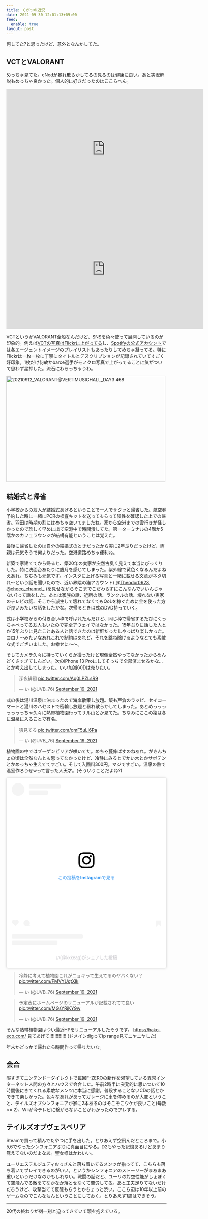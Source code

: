 ```yaml
---
title: くがつの近況
date: 2021-09-30 12:01:13+09:00
feed:
  enable: true
layout: post
---
```


何してた?と思ったけど、意外となんかしてた。

## VCTとVALORANT

めっちゃ見てた。cNedが暴れ散らかしてるの見るのは健康に良い。あと実況解説もめっちゃ良かった。個人的に好きだったのはここらへん。

<iframe src="https://clips.twitch.tv/embed?clip=SplendidProudMooseNononoCat-fQmZGOCXWVhlGMAf&parent=www.example.com" frameborder="0" allowfullscreen="true" scrolling="no" height="378" width="620"></iframe>
<iframe src="https://clips.twitch.tv/embed?clip=GlutenFreeOilyDotterelRitzMitz-7JrROLKJU0spuRtC&parent=www.example.com" frameborder="0" allowfullscreen="true" scrolling="no" height="378" width="620"></iframe>

VCTというかVALORANT全般なんだけど、SNSを色々使って展開しているのが印象的。例えば[VCTの写真はFlickrに上がってる](https://www.flickr.com/people/valorantesports/)し、[Spotifyの公式アカウント](https://open.spotify.com/artist/3wrFoI9EVjWg6m8xXeWr5t/playlists)では各エージェントイメージのプレイリストもあったりしてめちゃ凝ってる。特にFlickrは一枚一枚に丁寧にタイトルとデスクリプションが記録されていてすごく好印象。1枚だけ何故かbarce選手がモノクロ写真で上がってることに気がついて思わず星押した。流石にわらっちゃうわ。

<a data-flickr-embed="true" href="https://www.flickr.com/photos/valorantesports/51464447377/in/album-72157719831138357/" title="20210912_VALORANT@VERTIMUSICHALL_DAY3 468"><img src="https://live.staticflickr.com/65535/51464447377_a00e5c6c46.jpg" width="500" height="333" alt="20210912_VALORANT@VERTIMUSICHALL_DAY3 468"></a><script async src="//embedr.flickr.com/assets/client-code.js" charset="utf-8"></script>

## 結婚式と帰省

小学校からの友人が結婚式あげるということで一人でサクッと帰省した。航空券予約した時に一緒にPCRの検査キットを送ってもらって陰性を確認した上での帰省。羽田は時期の割にはめちゃ空いてましたね。家から空港までの雲行きが怪しかったので珍しく早めに出て空港中で時間潰してた。第一ターミナルの4階か5階かのカフェラウンジが結構有能ということは覚えた。

最後に帰省したのは自分の結婚式のときだったから実に2年ぶりだったけど、両親は元気そうで何よりだった。空港道路めちゃ便利ね。

新築で家建ててから帰ると、築20年の実家が突然古臭く見えて本当にびっくりした。特に洗面台あたりに歳月を感じてしまった。紫外線で黄色くなるんだよねえあれ。ちぢみも元気です。インスタに上げる写真と一緒に載せる文章がネタ切れ〜という話を聞いたので、近い界隈の猫アカウント( [@Theodor0623](https://twitter.com/Theodor0623), [@choco_channel_](https://twitter.com/choco_channel_) )を見せながらそこまでこだわらずにこんなんでいいんじゃない?って話をした。あとは家族の話、近所の話、ランクルの話、壊れない実家のテレビの話、そこから派生して壊れてなくてもQoLを稼ぐために金を使った方が良いみたいな話をしたかな。次帰るときは式のDVD持っていく。

式は小学校からの付き合い枠で呼ばれたんだけど、同じ枠で帰省するたびにくっちゃべってる友人もいたので完全アウェイではなかった。15年ぶりに話した人とか15年ぶりに見たことある人と話できたのは新鮮だったしやっぱり楽しかった。コロナ〜みたいなあれこれで制約はあれど、それを跳ね除けるようなとても素敵な式でございました。お幸せに〜〜。

そしてカメラ久々に持っていくらか撮ったけど現像全然やってなかったからめんどくさすぎてしんどい。次のiPhone 13 Proにしてそっちで全部済ませるかな…とか考え出してしまった。いい加減60Dは売りたい。

<blockquote class="twitter-tweet"><p lang="ja" dir="ltr">深夜徘徊 <a href="https://t.co/Ag0LPZLsR9">pic.twitter.com/Ag0LPZLsR9</a></p>&mdash; い (@UVB_76) <a href="https://twitter.com/UVB_76/status/1439636754588311556?ref_src=twsrc%5Etfw">September 19, 2021</a></blockquote> <script async src="https://platform.twitter.com/widgets.js" charset="utf-8"></script>

式の後は湯川温泉に泊まったので海岸散策し放題。飯も戸倉のラッピ、セイコーマートと湯川のハセストで密輸し放題と暴れ散らかしてしまった。あとめっっっっっっっちゃ久々に熱帯植物園行ってサル山とか見てた。ちなみにここの猿は冬に温泉に入ることで有名。

<blockquote class="twitter-tweet"><p lang="ja" dir="ltr">猿見てる <a href="https://t.co/qmF5uLl6Pa">pic.twitter.com/qmF5uLl6Pa</a></p>&mdash; い (@UVB_76) <a href="https://twitter.com/UVB_76/status/1439480208864673799?ref_src=twsrc%5Etfw">September 19, 2021</a></blockquote> <script async src="https://platform.twitter.com/widgets.js" charset="utf-8"></script>

植物園の中ではブーゲンビリアが咲いてた。めちゃ蔓伸ばすのねあれ。がきんちょの頃は全然なんとも思ってなかったけど、冷静にみるとでかい木とかサボテンとかめっちゃ生えててすごい。そして入園料300円。マジですごい。温泉の熱で温室作ろうぜwって言った人天才。(そういうことだよね?)

<blockquote class="instagram-media" data-instgrm-captioned data-instgrm-permalink="https://www.instagram.com/p/CT_oNXvFBFp/?utm_source=ig_embed&amp;utm_campaign=loading" data-instgrm-version="13" style=" background:#FFF; border:0; border-radius:3px; box-shadow:0 0 1px 0 rgba(0,0,0,0.5),0 1px 10px 0 rgba(0,0,0,0.15); margin: 1px; max-width:540px; min-width:326px; padding:0; width:99.375%; width:-webkit-calc(100% - 2px); width:calc(100% - 2px);"><div style="padding:16px;"> <a href="https://www.instagram.com/p/CT_oNXvFBFp/?utm_source=ig_embed&amp;utm_campaign=loading" style=" background:#FFFFFF; line-height:0; padding:0 0; text-align:center; text-decoration:none; width:100%;" target="_blank"> <div style=" display: flex; flex-direction: row; align-items: center;"> <div style="background-color: #F4F4F4; border-radius: 50%; flex-grow: 0; height: 40px; margin-right: 14px; width: 40px;"></div> <div style="display: flex; flex-direction: column; flex-grow: 1; justify-content: center;"> <div style=" background-color: #F4F4F4; border-radius: 4px; flex-grow: 0; height: 14px; margin-bottom: 6px; width: 100px;"></div> <div style=" background-color: #F4F4F4; border-radius: 4px; flex-grow: 0; height: 14px; width: 60px;"></div></div></div><div style="padding: 19% 0;"></div> <div style="display:block; height:50px; margin:0 auto 12px; width:50px;"><svg width="50px" height="50px" viewBox="0 0 60 60" version="1.1" xmlns="https://www.w3.org/2000/svg" xmlns:xlink="https://www.w3.org/1999/xlink"><g stroke="none" stroke-width="1" fill="none" fill-rule="evenodd"><g transform="translate(-511.000000, -20.000000)" fill="#000000"><g><path d="M556.869,30.41 C554.814,30.41 553.148,32.076 553.148,34.131 C553.148,36.186 554.814,37.852 556.869,37.852 C558.924,37.852 560.59,36.186 560.59,34.131 C560.59,32.076 558.924,30.41 556.869,30.41 M541,60.657 C535.114,60.657 530.342,55.887 530.342,50 C530.342,44.114 535.114,39.342 541,39.342 C546.887,39.342 551.658,44.114 551.658,50 C551.658,55.887 546.887,60.657 541,60.657 M541,33.886 C532.1,33.886 524.886,41.1 524.886,50 C524.886,58.899 532.1,66.113 541,66.113 C549.9,66.113 557.115,58.899 557.115,50 C557.115,41.1 549.9,33.886 541,33.886 M565.378,62.101 C565.244,65.022 564.756,66.606 564.346,67.663 C563.803,69.06 563.154,70.057 562.106,71.106 C561.058,72.155 560.06,72.803 558.662,73.347 C557.607,73.757 556.021,74.244 553.102,74.378 C549.944,74.521 548.997,74.552 541,74.552 C533.003,74.552 532.056,74.521 528.898,74.378 C525.979,74.244 524.393,73.757 523.338,73.347 C521.94,72.803 520.942,72.155 519.894,71.106 C518.846,70.057 518.197,69.06 517.654,67.663 C517.244,66.606 516.755,65.022 516.623,62.101 C516.479,58.943 516.448,57.996 516.448,50 C516.448,42.003 516.479,41.056 516.623,37.899 C516.755,34.978 517.244,33.391 517.654,32.338 C518.197,30.938 518.846,29.942 519.894,28.894 C520.942,27.846 521.94,27.196 523.338,26.654 C524.393,26.244 525.979,25.756 528.898,25.623 C532.057,25.479 533.004,25.448 541,25.448 C548.997,25.448 549.943,25.479 553.102,25.623 C556.021,25.756 557.607,26.244 558.662,26.654 C560.06,27.196 561.058,27.846 562.106,28.894 C563.154,29.942 563.803,30.938 564.346,32.338 C564.756,33.391 565.244,34.978 565.378,37.899 C565.522,41.056 565.552,42.003 565.552,50 C565.552,57.996 565.522,58.943 565.378,62.101 M570.82,37.631 C570.674,34.438 570.167,32.258 569.425,30.349 C568.659,28.377 567.633,26.702 565.965,25.035 C564.297,23.368 562.623,22.342 560.652,21.575 C558.743,20.834 556.562,20.326 553.369,20.18 C550.169,20.033 549.148,20 541,20 C532.853,20 531.831,20.033 528.631,20.18 C525.438,20.326 523.257,20.834 521.349,21.575 C519.376,22.342 517.703,23.368 516.035,25.035 C514.368,26.702 513.342,28.377 512.574,30.349 C511.834,32.258 511.326,34.438 511.181,37.631 C511.035,40.831 511,41.851 511,50 C511,58.147 511.035,59.17 511.181,62.369 C511.326,65.562 511.834,67.743 512.574,69.651 C513.342,71.625 514.368,73.296 516.035,74.965 C517.703,76.634 519.376,77.658 521.349,78.425 C523.257,79.167 525.438,79.673 528.631,79.82 C531.831,79.965 532.853,80.001 541,80.001 C549.148,80.001 550.169,79.965 553.369,79.82 C556.562,79.673 558.743,79.167 560.652,78.425 C562.623,77.658 564.297,76.634 565.965,74.965 C567.633,73.296 568.659,71.625 569.425,69.651 C570.167,67.743 570.674,65.562 570.82,62.369 C570.966,59.17 571,58.147 571,50 C571,41.851 570.966,40.831 570.82,37.631"></path></g></g></g></svg></div><div style="padding-top: 8px;"> <div style=" color:#3897f0; font-family:Arial,sans-serif; font-size:14px; font-style:normal; font-weight:550; line-height:18px;"> この投稿をInstagramで見る</div></div><div style="padding: 12.5% 0;"></div> <div style="display: flex; flex-direction: row; margin-bottom: 14px; align-items: center;"><div> <div style="background-color: #F4F4F4; border-radius: 50%; height: 12.5px; width: 12.5px; transform: translateX(0px) translateY(7px);"></div> <div style="background-color: #F4F4F4; height: 12.5px; transform: rotate(-45deg) translateX(3px) translateY(1px); width: 12.5px; flex-grow: 0; margin-right: 14px; margin-left: 2px;"></div> <div style="background-color: #F4F4F4; border-radius: 50%; height: 12.5px; width: 12.5px; transform: translateX(9px) translateY(-18px);"></div></div><div style="margin-left: 8px;"> <div style=" background-color: #F4F4F4; border-radius: 50%; flex-grow: 0; height: 20px; width: 20px;"></div> <div style=" width: 0; height: 0; border-top: 2px solid transparent; border-left: 6px solid #f4f4f4; border-bottom: 2px solid transparent; transform: translateX(16px) translateY(-4px) rotate(30deg)"></div></div><div style="margin-left: auto;"> <div style=" width: 0px; border-top: 8px solid #F4F4F4; border-right: 8px solid transparent; transform: translateY(16px);"></div> <div style=" background-color: #F4F4F4; flex-grow: 0; height: 12px; width: 16px; transform: translateY(-4px);"></div> <div style=" width: 0; height: 0; border-top: 8px solid #F4F4F4; border-left: 8px solid transparent; transform: translateY(-4px) translateX(8px);"></div></div></div> <div style="display: flex; flex-direction: column; flex-grow: 1; justify-content: center; margin-bottom: 24px;"> <div style=" background-color: #F4F4F4; border-radius: 4px; flex-grow: 0; height: 14px; margin-bottom: 6px; width: 224px;"></div> <div style=" background-color: #F4F4F4; border-radius: 4px; flex-grow: 0; height: 14px; width: 144px;"></div></div></a><p style=" color:#c9c8cd; font-family:Arial,sans-serif; font-size:14px; line-height:17px; margin-bottom:0; margin-top:8px; overflow:hidden; padding:8px 0 7px; text-align:center; text-overflow:ellipsis; white-space:nowrap;"><a href="https://www.instagram.com/p/CT_oNXvFBFp/?utm_source=ig_embed&amp;utm_campaign=loading" style=" color:#c9c8cd; font-family:Arial,sans-serif; font-size:14px; font-style:normal; font-weight:normal; line-height:17px; text-decoration:none;" target="_blank">い(@kkkeag)がシェアした投稿</a></p></div></blockquote> <script async src="//www.instagram.com/embed.js"></script>

<blockquote class="twitter-tweet"><p lang="ja" dir="ltr">冷静に考えて植物園これがニョキって生えてるのヤバくない？ <a href="https://t.co/FMVYUgtXlk">pic.twitter.com/FMVYUgtXlk</a></p>&mdash; い (@UVB_76) <a href="https://twitter.com/UVB_76/status/1439563857425358848?ref_src=twsrc%5Etfw">September 19, 2021</a></blockquote> <script async src="https://platform.twitter.com/widgets.js" charset="utf-8"></script>

<blockquote class="twitter-tweet"><p lang="ja" dir="ltr">予定表にホームページのリニューアルが記載されてて良い <a href="https://t.co/MGsYRjKY9w">pic.twitter.com/MGsYRjKY9w</a></p>&mdash; い (@UVB_76) <a href="https://twitter.com/UVB_76/status/1439485052195246081?ref_src=twsrc%5Etfw">September 19, 2021</a></blockquote> <script async src="https://platform.twitter.com/widgets.js" charset="utf-8"></script>

そんな熱帯植物園はつい最近HPをリニューアルしたそうです。 https://hako-eco.com/ 見てあげて!!!!!!!!!!!!! (ドメインdigってip range見てニヤニヤした)

年末かどっかで帰れたら時間作って帰りたいな。

## 会合

暇すぎてニンテンドーダイレクトで毎回F-ZEROの新作を渇望している異常インターネット人間の方々とハウスで会合した。午前2時半に突発的に思いついて10時間後にきてくれる素敵なメンツに本当に感謝。普段することないCDの話とかできて楽しかった。色々なあれがあってガレージに車を停めるのが大変ということ、テイルズオブシンフォニアが家に2本あるのはそこそこウケが良いこと(母数 <= 2)、Wiiが今テレビに繋がらないことがわかったのでアレする。

## テイルズオブヴェスペリア

Steamで買って積んでたやつに手を出した。とりあえず空飛んだところまで。小5,6でやったシンフォニアぶりに真面目にやる。D2もやった記憶あるけどあまり覚えてないのだよなあ。聖女様はかわいい。

ユーリエステルジュディおっさんと落ち着いてるメンツが揃ってて、こちらも落ち着いてプレイできるのがいい。というかシンフォニアのストーリーがまあまあ重いというだけなのかもしれない。戦闘の話だと、ユーリの対空性能がしょぼくて空飛んでる敵をてなかなか落とせなくて苦労してる。あと工夫足りてないだけだろうけど、攻撃当てて反確もらうとかちょっと渋い。ここら辺は10年以上前のゲームなのでこんなもんということにしておく。とりあえず1周はできそう。

-------------

20代の終わりが刻一刻と迫ってきていて頭を抱えている。
